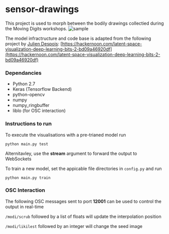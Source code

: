 # sensor-drawings

This project is used to morph between the bodily drawings collectied during the Moving Digits workshops.
![sample](https://user-images.githubusercontent.com/9369774/65178744-51238800-da51-11e9-9fc3-917ba4970709.png)

The model infractructure and code base is adapted from the following project by [Julien Despois](https://github.com/despoisj):
[https://hackernoon.com/latent-space-visualization-deep-learning-bits-2-bd09a46920df](https://hackernoon.com/latent-space-visualization-deep-learning-bits-2-bd09a46920df)

### Dependancies
- Python 2.7
- Keras (Tensorflow Backend)
- python-opencv
- numpy
- numpy_ringbuffer
- liblo (for OSC interaction) 

### Instructions to run

To execute the visualisations with a pre-trianed model run

    python main.py test
    
Alternitavley, use the **stream** argument to forward the output to WebSockets

To train a new model, set the appicable file directories in `config.py` and run

    python main.py train
    
### OSC Interaction

The following OSC messages sent to port **12001** can be used to control the output in real-time

`/modi/scrub` followed by a list of floats will update the interpolation position

`/modi/likilest` followed by an integer will change the seed image
    
    
